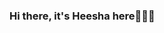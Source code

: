 ### Hi there, it's Heesha here👋👋👋

<!--
**Heesha14/Heesha14** is a ✨ _special_ ✨ repository because its `README.md` (this file) appears on your GitHub profile.

Here are some ideas to get you started:

- 🔭 I’m currently working on Data Science and Software Engineering Projects
- 🌱 I’m a Data Science Udergraduate at SLIIT, Sri Lanka
- 👯 I’m looking to collaborate on open source projects
- 💬 Ask me about ...... (anything)
- 📫 How to reach me: 
        •	LinkedIn - https://www.linkedin.com/in/heesha-jaanvi-932496196/
        •	Instagram
        •	Facebook
        •	Twitter
- ⚡ Fun fact: I seem annoying but not really
-->

